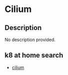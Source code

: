 # Cilium

## Description

No description provided.

## k8 at home search

- [cilium](https://nanne.dev/k8s-at-home-search/#/cilium)
